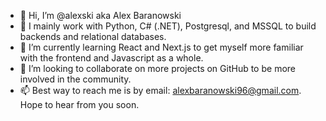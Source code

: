 - 👋 Hi, I’m @alexski aka Alex Baranowski
- 👀 I mainly work with Python, C# (.NET), Postgresql, and MSSQL to build backends and relational databases.
- 🌱 I’m currently learning React and Next.js to get myself more familiar with the frontend and Javascript as a whole.
- 💞️ I’m looking to collaborate on more projects on GitHub to be more involved in the community.
- 📫 Best way to reach me is by email: alexbaranowski96@gmail.com. Hope to hear from you soon.

<!---
alexski/alexski is a ✨ special ✨ repository because its `README.md` (this file) appears on your GitHub profile.
You can click the Preview link to take a look at your changes.
--->
